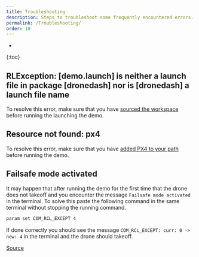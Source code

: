 ```yaml
---
title: Troubleshooting
description: Steps to troubleshoot some frequently encountered errors.
permalink: /Troubleshooting/
order: 10
---
```

* 
{:toc}

## RLException: [demo.launch] is neither a launch file in package [dronedash] nor is [dronedash] a launch file name
To resolve this error, make sure that you have [sourced the workspace](./ROS.md#sourcing-the-workspace) before running the launching the demo.

## Resource not found: px4
To resolve this error, make sure that you have [added PX4 to your path](./PX4.md#add-px4-to-your-path) before running the demo.

## Failsafe mode activated
It may happen that after running the demo for the first time that the drone does not takeoff and you encounter the message `Failsafe mode activated` in the terminal. To solve this paste the following command in the same terminal without stopping the running command.
```bash
param set COM_RCL_EXCEPT 4
```

If done correctly you should see the message `COM_RCL_EXCEPT: curr: 0 -> new: 4` in the terminal and the drone should takeoff.

[Source](https://discuss.px4.io/t/failsafe-mode-activating-constantly-after-the-vehicle-enters-the-offboard-mode/24460/3)